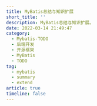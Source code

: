 ```yaml
---
title: MyBatis总结与知识扩展
short_title: ''
description: MyBatis总结与知识扩展。
date: 2022-03-14 21:49:47
category:
  - Mybatis-TODO
  - 后端开发
  - 开源框架
  - MyBatis
  - TODO
tag:
  - mybatis
  - summary
  - extend
article: true
timeline: false
---
```

